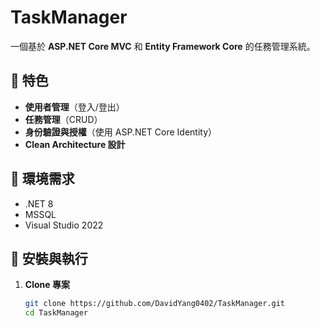 # TaskManager
一個基於 **ASP.NET Core MVC** 和 **Entity Framework Core** 的任務管理系統。

## 📌 特色
- **使用者管理**（登入/登出）
- **任務管理**（CRUD）
- **身份驗證與授權**（使用 ASP.NET Core Identity）
- **Clean Architecture 設計**

## 🚀 環境需求
- .NET 8
- MSSQL
- Visual Studio 2022

## 🔧 安裝與執行
1. **Clone 專案**
   ```bash
   git clone https://github.com/DavidYang0402/TaskManager.git
   cd TaskManager
